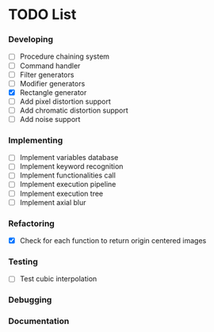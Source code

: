 # TODO List

### Developing
- [ ] Procedure chaining system
- [ ] Command handler
- [ ] Filter generators
- [ ] Modifier generators
- [x] Rectangle generator
- [ ] Add pixel distortion support
- [ ] Add chromatic distortion support
- [ ] Add noise support

### Implementing
- [ ] Implement variables database
- [ ] Implement keyword recognition
- [ ] Implement functionalities call
- [ ] Implement execution pipeline
- [ ] Implement execution tree
- [ ] Implement axial blur

### Refactoring
- [x] Check for each function to return origin centered images

### Testing
- [ ] Test cubic interpolation

### Debugging

### Documentation
